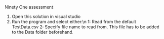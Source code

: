 Ninety One assessment

1. Open this solution in visual studio
2. Run the program and select either:\n
   1: Read from the default TestData.csv
   2: Specify file name to read from. This file has to be added to the Data folder beforehand.
